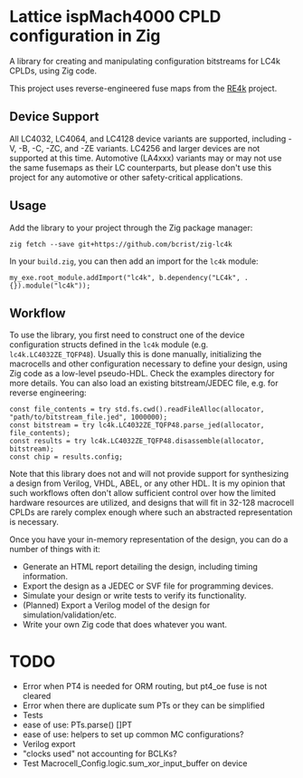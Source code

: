 # Lattice ispMach4000 CPLD configuration in Zig

A library for creating and manipulating configuration bitstreams for LC4k CPLDs, using Zig code.

This project uses reverse-engineered fuse maps from the [RE4k](https://github.com/bcrist/re4k) project.

## Device Support

All LC4032, LC4064, and LC4128 device variants are supported, including -V, -B, -C, -ZC, and -ZE variants.
LC4256 and larger devices are not supported at this time.
Automotive (LA4xxx) variants may or may not use the same fusemaps as their LC counterparts, but please don't use this project for any automotive or other safety-critical applications.

## Usage

Add the library to your project through the Zig package manager:

```
zig fetch --save git+https://github.com/bcrist/zig-lc4k
```

In your `build.zig`, you can then add an import for the `lc4k` module:

```zig
my_exe.root_module.addImport("lc4k", b.dependency("LC4k", .{}).module("lc4k"));
```

## Workflow
To use the library, you first need to construct one of the device configuration structs defined in the `lc4k` module (e.g. `lc4k.LC4032ZE_TQFP48`).  Usually this is done manually, initializing the macrocells and other configuration necessary to define your design, using Zig code as a low-level pseudo-HDL.  Check the examples directory for more details.  You can also load an existing bitstream/JEDEC file, e.g. for reverse engineering:

```zig
const file_contents = try std.fs.cwd().readFileAlloc(allocator, "path/to/bitstream_file.jed", 1000000);
const bitstream = try lc4k.LC4032ZE_TQFP48.parse_jed(allocator, file_contents);
const results = try lc4k.LC4032ZE_TQFP48.disassemble(allocator, bitstream);
const chip = results.config;
```

Note that this library does not and will not provide support for synthesizing a design from Verilog, VHDL, ABEL, or any other HDL.  It is my opinion that such workflows often don't allow sufficient control over how the limited hardware resources are utilized, and designs that will fit in 32-128 macrocell CPLDs are rarely complex enough where such an abstracted representation is necessary.

Once you have your in-memory representation of the design, you can do a number of things with it:

* Generate an HTML report detailing the design, including timing information.
* Export the design as a JEDEC or SVF file for programming devices.
* Simulate your design or write tests to verify its functionality.
* (Planned) Export a Verilog model of the design for simulation/validation/etc.
* Write your own Zig code that does whatever you want.

# TODO
* Error when PT4 is needed for ORM routing, but pt4_oe fuse is not cleared
* Error when there are duplicate sum PTs or they can be simplified
* Tests
* ease of use: PTs.parse() []PT
* ease of use: helpers to set up common MC configurations?
* Verilog export
* "clocks used" not accounting for BCLKs?
* Test Macrocell_Config.logic.sum_xor_input_buffer on device